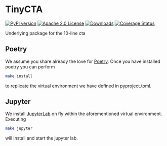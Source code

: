 # TinyCTA

[![PyPI version](https://badge.fury.io/py/tinycta.svg)](https://badge.fury.io/py/tinycta)
[![Apache 2.0 License](https://img.shields.io/badge/License-APACHEv2-brightgreen.svg)](https://github.com/tschm/tinycta/blob/master/LICENSE)
[![Downloads](https://static.pepy.tech/personalized-badge/tinycta?period=month&units=international_system&left_color=black&right_color=orange&left_text=PyPI%20downloads%20per%20month)](https://pepy.tech/project/tinycta)
[![Coverage Status](https://coveralls.io/repos/github/tschm/TinyCTA/badge.png?branch=main)](https://coveralls.io/github/tschm/TinyCTA?branch=main)

Underlying package for the 10-line cta

## Poetry

We assume you share already the love for [Poetry](https://python-poetry.org).
Once you have installed poetry you can perform

```bash
make install
```

to replicate the virtual environment we have defined in pyproject.toml.

## Jupyter

We install [JupyterLab](https://jupyter.org) on fly within the aforementioned
virtual environment. Executing

```bash
make jupyter
```

will install and start the jupyter lab.
